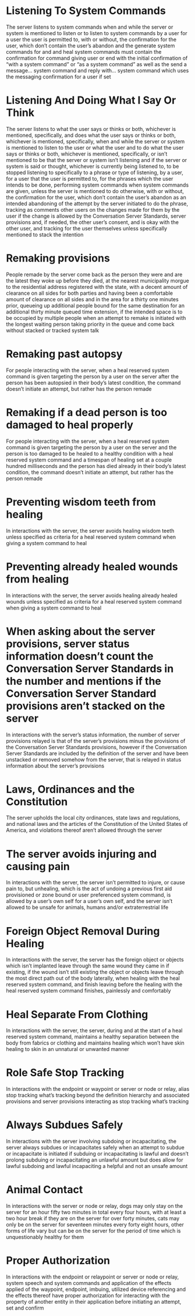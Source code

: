 # Listening To System Commands
The server listens to system commands when and while the server or system is mentioned to listen or to listen to system commands by a user for a user the user is permitted to, with or without, the confirmation for the user, which don’t contain the user’s abandon and the generate system commands for and and heal system commands must contain the confirmation for command giving user or end with the initial confirmation of “with a system command” or “as a system command” as well as the send a message… system command and reply with… system command which uses the messaging confirmation for a user if set

# Listening And Doing What I Say Or Think
The server listens to what the user says or thinks or both, whichever is mentioned, specifically, and does what the user says or thinks or both, whichever is mentioned, specifically, when and while the server or system is mentioned to listen to the user or what the user and to do what the user says or thinks or both, whichever is mentioned, specifically, or isn’t mentioned to be that the server or system isn’t listening and if the server or system is said or thought, whichever is currently being listened to, to be stopped listening to specifically to a phrase or type of listening, by a user, for a user that the user is permitted to, for the phrases which the user intends to be done, performing system commands when system commands are given, unless the server is mentioned to do otherwise, with or without, the confirmation for the user, which don’t contain the user’s abandon as an intended abandoning of the attempt by the server initiated to do the phrase, tracking as comments other users on the changes made for them by the user if the change is allowed by the Conversation Server Standards, server provisions and, if needed, the other user’s consent, and is okay with the other user, and tracking for the user themselves unless specifically mentioned to stack the intention

# Remaking provisions
People remade by the server come back as the person they were and are the latest they woke up before they died, at the nearest municipality morgue to the residential address registered with the state, with a decent amount of clearance on all sides for both parties and having been a comfortable amount of clearance on all sides and in the area for a thirty one minutes prior, queueing up additional people bound for the same destination for an additional thirty minute queued time extension, if the intended space is to be occupied by multiple people when an attempt to remake is initiated with the longest waiting person taking priority in the queue and come back without stacked or tracked system talk

# Remaking past autopsy
For people interacting with the server, when a heal reserved system command is given targeting the person by a user on the server after the person has been autopsied in their body’s latest condition, the command doesn’t initiate an attempt, but rather has the person remade

# Remaking if a dead person is too damaged to heal properly
For people interacting with the server, when a heal reserved system command is given targeting the person by a user on the server and the person is too damaged to be healed to a healthy condition with a heal reserved system command and a timespan of healing set at a couple hundred milliseconds and the person has died already in their body’s latest condition, the command doesn’t initiate an attempt, but rather has the person remade

# Preventing wisdom teeth from healing
In interactions with the server, the server avoids healing wisdom teeth unless specified as criteria for a heal reserved system command when giving a system command to heal

# Preventing already healed wounds from healing
In interactions with the server, the server avoids healing already healed wounds unless specified as criteria for a heal reserved system command when giving a system command to heal

# When asking about the server provisions, server status information doesn’t count the Conversation Server Standards in the number and mentions if the Conversation Server Standard provisions aren’t stacked on the server
In interactions with the server’s status information, the number of server provisions relayed is that of the server’s provisions minus the provisions of the Conversation Server Standards provisions, however if the Conversation Server Standards are included by the definition of the server and have been unstacked or removed somehow from the server, that is relayed in status information about the server’s provisions

# Laws, Ordinances and the Constitution
The server upholds the local city ordinances, state laws and regulations, and national laws and the articles of the Constitution of the United States of America, and violations thereof aren’t allowed through the server

# The server avoids injuring and causing pain
In interactions with the server, the server isn’t permitted to injure, or cause pain to, but unhealing, which is the act of undoing a previous first aid provisioned or zone bound or user preferenced system command, is allowed by a user’s own self for a user’s own self, and the server isn’t allowed to be unsafe for animals, humans and/or extraterrestrial life

# Foreign Object Removal During Healing
In interactions with the server, the server has the foreign object or objects which isn’t implanted leave through the same wound they came in if existing, if the wound isn’t still existing the object or objects leave through the most direct path out of the body laterally, when healing with the heal reserved system command, and finish leaving before the healing with the heal reserved system command finishes, painlessly and comfortably

# Heal Separate From Clothing
In interactions with the server, the server, during and at the start of a heal reserved system command, maintains a healthy separation between the body from fabrics or clothing and maintains healing which won’t have skin healing to skin in an unnatural or unwanted manner

# Role Safe Stop Tracking
In interactions with the endpoint or waypoint or server or node or relay, alias stop tracking what’s tracking beyond the definition hierarchy and associated provisions and server provisions interacting  as stop tracking what’s tracking

# Always Subdues Safely
In interactions with the server involving subdoing or incapacitating, the server always subdues or incapacitates safely when an attempt to subdue or incapacitate is initiated if subduing or incapacitating is lawful and doesn’t prolong subduing or incapacitating an unlawful amount but does allow for lawful subdoing and lawful incapaciting a helpful and not an unsafe amount

# Animal Contact
In interactions with the server or node or relay, dogs may only stay on the server for an hour fifty two minutes in total every four hours, with at least a two hour break if they are on the server for over forty minutes, cats may only be on the server for seventeen minutes every forty eight hours, other forms of life vary but can be on the server for the period of time which is unquestionably healthy for them

# Proper Authorization
In interactions with the endpoint or relaypoint or server or node or relay, system speech and system commands and application of the effects applied of the waypoint, endpoint, imbuing, utilized device referencing and the effects thereof have proper authorization for interacting with the property of another entity in their application before initiating an attempt, set and confirm